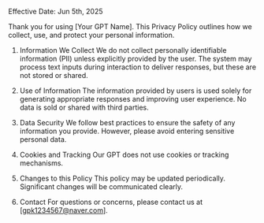 Effective Date: Jun 5th, 2025

Thank you for using [Your GPT Name]. This Privacy Policy outlines how we collect, use, and protect your personal information.

1. Information We Collect
We do not collect personally identifiable information (PII) unless explicitly provided by the user. The system may process text inputs during interaction to deliver responses, but these are not stored or shared.

2. Use of Information
The information provided by users is used solely for generating appropriate responses and improving user experience. No data is sold or shared with third parties.

3. Data Security
We follow best practices to ensure the safety of any information you provide. However, please avoid entering sensitive personal data.

4. Cookies and Tracking
Our GPT does not use cookies or tracking mechanisms.

5. Changes to this Policy
This policy may be updated periodically. Significant changes will be communicated clearly.

6. Contact
For questions or concerns, please contact us at [gpk1234567@naver.com].
